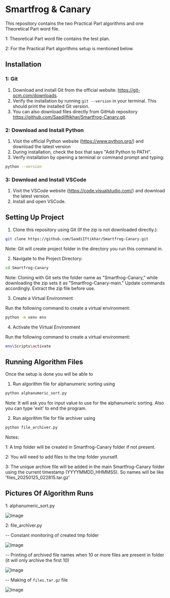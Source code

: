 # Smartfrog & Canary

This repository contains the two Practical Part algorithms and one Theoretical Part word file.

1: Theoretical Part word file contains the test plan.

2: For the Practical Part algorithms setup is mentioned below.

## Installation

### 1: Git

1. Download and install Git from the official website: https://git-scm.com/downloads.
2. Verify the installation by running `git --version` in your terminal. This should print the installed Git version.
3. You can also download files directly from GitHub repository https://github.com/SaadiIftikhar/Smartfrog-Canary.git.

### 2: Download and Install Python

1. Visit the official Python website (https://www.python.org/) and download the latest version
2. During installation, check the box that says "Add Python to PATH".
3. Verify installation by opening a terminal or command prompt and typing:

```bash
python --version
```

### 3: Download and Install VSCode

1. Visit the VSCode website (https://code.visualstudio.com/) and download the latest version.
2. Install and open VSCode.

## Setting Up Project

1. Clone this repository using Git (If the zip is not downloaded directly.):

```bash
git clone https://github.com/SaadiIftikhar/Smartfrog-Canary.git
```
Note: Git will create project folder in the directory you run this command in.

2. Navigate to the Project Directory:

```bash
cd Smartfrog-Canary
```
Note: Cloning with Git sets the folder name as "Smartfrog-Canary," while downloading the zip sets it as "Smartfrog-Canary-main." Update commands accordingly. Extract the zip file before use.


3. Create a Virtual Environment

Run the following command to create a virtual environment:

```bash
python -m venv env
```

4. Activate the Virtual Environment

Run the following command to create a virtual environment:

```bash
env\Scripts\activate
```

## Running Algorithm Files
Once the setup is done you will be able to 

1. Run algorithm file for alphanumeric sorting using

```bash
python alphanumeric_sort.py
```
Note: It will ask you for input value to use for the alphanumeric sorting. Also you can type 'exit' to end the program.

2. Run algorithm file for file archiver using

```bash
python file_archiver.py
```
Notes: 

1: A tmp folder will be created in Smartfrog-Canary folder if not present.

2: You will need to add files to the tmp folder yourself.

3: The unique archive file will be added in the main Smartfrog-Canary folder using the current timestamp (YYYYMMDD_HHMMSS). So names will be like 'files_20250125_022815.tar.gz'



## Pictures Of Algorithm Runs

1: alphanumeric_sort.py

![Image](https://github.com/user-attachments/assets/b1a0d778-7e1b-44c9-8ccb-4e55cd92b5a4)

2: file_archiver.py

-- Constant monitoring of created tmp folder

![Image](https://github.com/user-attachments/assets/206f2d35-2e35-439e-becf-069b6e81fb23)

-- Printing of archived file names when 10 or more files are present in folder (it will only archive the first 10)

![Image](https://github.com/user-attachments/assets/31cf3bed-ec02-46a0-a460-d1aa0b743f03)

-- Making of `files.tar.gz` file

![Image](https://github.com/user-attachments/assets/64fa0ef6-ea70-48f0-8e1d-105c09141c1f)
